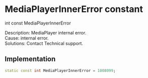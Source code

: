 


# MediaPlayerInnerError constant







int const MediaPlayerInnerError
  




<p>Description: MediaPlayer internal error. <br>Cause: internal error. <br>Solutions: Contact Technical support.</p>



## Implementation

```dart
static const int MediaPlayerInnerError = 1008099;
```







